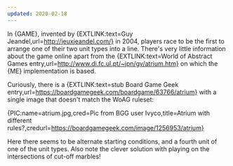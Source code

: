 ```yaml
---
updated: 2020-02-18
---
```


In {GAME}, invented by {EXTLINK:text=Guy Jeandel,url=http://jeuxjeandel.com/} in 2004, players race to be the first to arrange one of their two unit types into a line. There's very little information about the game online apart from the {EXTLINK:text=World of Abstract Games entry,url=http://www.di.fc.ul.pt/~jpn/gv/atrium.htm} on which the {ME} implementation is based.

Curiously, there is a {EXTLINK:text=stub Board Game Geek entry,url=https://boardgamegeek.com/boardgame/63766/atrium} with a single image that doesn't match the WoAG ruleset:

{PIC:name=atrium.jpg,cred=Pic from BGG user Ivyco,title=Atrium with different rules?,credurl=https://boardgamegeek.com/image/1256953/atrium}

Here there seems to be alternate starting conditions, and a fourth unit of one of the unit types. Also note the clever solution with playing on the intersections of cut-off marbles!

